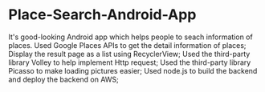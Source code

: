 # Place-Search-Android-App

It's good-looking Android app which helps people to seach information of places.
Used Google Places APIs to get the detail information of places;
Display the result page as a list using RecyclerView;
Used the third-party library Volley to help implement Http request;
Used the third-party library Picasso to make loading pictures easier;
Used node.js to build the backend and deploy the backend on AWS;
